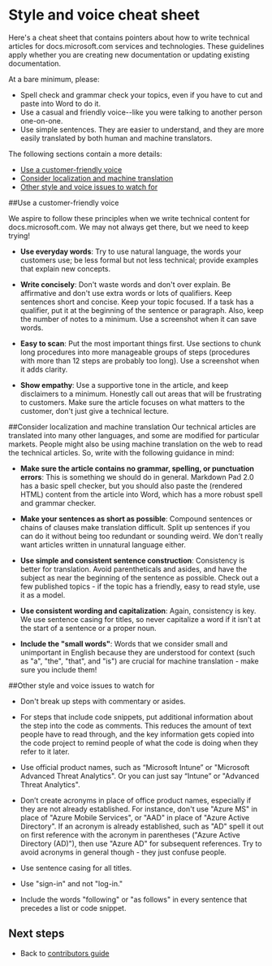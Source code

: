 # Style and voice cheat sheet

Here's a cheat sheet that contains pointers about how to write technical articles for docs.microsoft.com services and technologies. These guidelines apply whether you are creating new documentation or updating existing documentation.

At a bare minimum, please:

- Spell check and grammar check your topics, even if you have to cut and paste into Word to do it.
- Use a casual and friendly voice--like you were talking to another person one-on-one.
- Use simple sentences. They are easier to understand, and they are more easily translated by both human and machine translators.

The following sections contain a more details:

+ [Use a customer-friendly voice]
+ [Consider localization and machine translation]
+ [Other style and voice issues to watch for]


##Use a customer-friendly voice

We aspire to follow these principles when we write technical content for docs.microsoft.com. We may not always get there, but we need to keep trying!

- **Use everyday words**: Try to use natural language, the words your customers use; be less formal but not less technical; provide examples that explain new concepts.

- **Write concisely**: Don't waste words and don't over explain. Be affirmative and don't use extra words or lots of qualifiers. Keep sentences short and concise. Keep your topic focused. If a task has a qualifier, put it at the beginning of the sentence or paragraph. Also, keep the number of notes to a minimum. Use a screenshot when it can save words.

- **Easy to scan**: Put the most important things first. Use sections to chunk long procedures into more manageable groups of steps (procedures with more than 12 steps are probably too long). Use a screenshot when it adds clarity.

- **Show empathy**: Use a supportive tone in the article, and keep disclaimers to a minimum. Honestly call out areas that will be frustrating to customers. Make sure the article focuses on what matters to the customer, don't just give a technical lecture.

##Consider localization and machine translation
Our technical articles are translated into many other languages, and some are modified for particular markets. People might also be using machine translation on the web to read the technical articles. So, write with the following guidance in mind:

- **Make sure the article contains no grammar, spelling, or punctuation errors**: This is something we should do in general. Markdown Pad 2.0 has a basic spell checker, but you should also paste the (rendered HTML) content from the article into Word, which has a more robust spell and grammar checker.

- **Make your sentences as short as possible**: Compound sentences or chains of clauses  make translation difficult. Split up sentences if you can do it without being too redundant or sounding weird. We don't really want articles written in unnatural language either.

- **Use simple and consistent sentence construction**: Consistency is better for translation. Avoid parentheticals and asides, and have the subject as near the beginning of the sentence as possible. Check out a few published topics - if the topic has a friendly, easy to read style, use it as a model.

- **Use consistent wording and capitalization**: Again, consistency is key. We use sentence casing for titles, so never capitalize a word if it isn't at the start of a sentence or a proper noun.

- **Include the "small words"**: Words that we consider small and unimportant in English because they are understood for context (such as "a", "the", "that", and "is") are crucial for machine translation - make sure you include them!

##Other style and voice issues to watch for

- Don't break up steps with commentary or asides.

- For steps that include code snippets, put additional information about the step into the code as comments. This reduces the amount of text people have to read through, and the key information gets copied into the code project to remind people of what the code is doing when they refer to it later.

- Use official product names, such as “Microsoft Intune” or "Microsoft Advanced Threat Analytics". Or you can just say “Intune” or "Advanced Threat Analytics".

- Don’t create acronyms in place of office product names, especially if they are not already established. For instance, don't use "Azure MS" in place of "Azure Mobile Services", or "AAD" in place of "Azure Active Directory". If an acronym is already established, such as "AD" spell it out on first reference with the acronym in parentheses ("Azure Active Directory (AD)"), then use "Azure AD" for subsequent references. Try to avoid acronyms in general though - they just confuse people.

- Use sentence casing for all titles.

- Use "sign-in" and not "log-in."

- Include the words "following" or "as follows" in every sentence that precedes a list or code snippet.

## Next steps

- Back to [contributors guide](./readme.md)

<!--Anchors-->
[Use a customer-friendly voice]: #use-a-customer-friendly-voice
[Consider localization and machine translation]: #consider-localization-and-machine-translation
[other style and voice issues to watch for]: #other-style-and-voice-issues-to-watch-for
